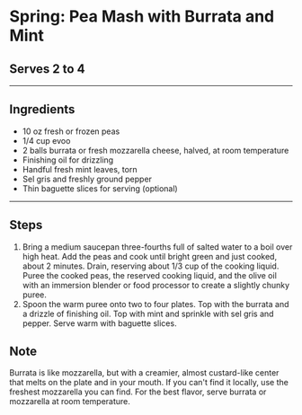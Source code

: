 # Spring: Pea Mash with Burrata and Mint

## Serves 2 to 4

---

## Ingredients

* 10 oz fresh or frozen peas
* 1/4 cup evoo
* 2 balls burrata or fresh mozzarella cheese, halved, at room temperature
* Finishing oil for drizzling
* Handful fresh mint leaves, torn
* Sel gris and freshly ground pepper
* Thin baguette slices for serving (optional)

---

## Steps

1.  Bring a medium saucepan three-fourths full of salted water to a boil over high heat. Add the peas and cook until bright green and just cooked, about 2 minutes. Drain, reserving about 1/3 cup of the cooking liquid. Puree the cooked peas, the reserved cooking liquid, and the olive oil with an immersion blender or food processor to create a slightly chunky puree.
2.  Spoon the warm puree onto two to four plates. Top with the burrata and a drizzle of finishing oil. Top with mint and sprinkle with sel gris and pepper. Serve warm with baguette slices.


## Note
Burrata is like mozzarella, but with a creamier, almost custard-like center that melts on the plate and in your mouth. If you can't find it locally, use the freshest mozzarella you can find. For the best flavor, serve burrata or mozzarella at room temperature.